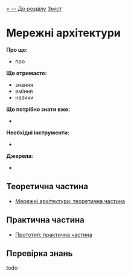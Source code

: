 [< -- До розділу](../README.md)         [Зміст](../../contents.md)

# Мережні архітектури

**Про що:**

- про 

**Що отримаєте:**

- знання 
- вміння 
- навики 

**Що потрібно знати вже:**

- 

**Необхідні інструменти:**

- 

**Джерела:** 

- 

## Теоретична частина

- [Мережні архітектури: теоретична частина](teor.md)

## Практична частина

- [Прототип: практична частина](lab.md)

## Перевірка знань

todo